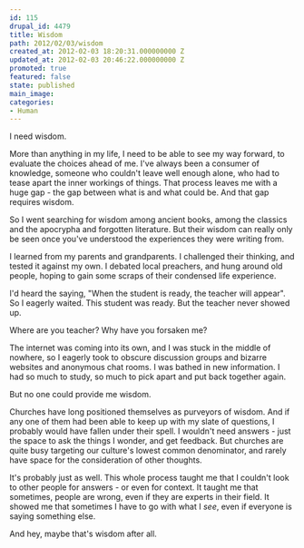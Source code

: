 ```yaml
---
id: 115
drupal_id: 4479
title: Wisdom
path: 2012/02/03/wisdom
created_at: 2012-02-03 18:20:31.000000000 Z
updated_at: 2012-02-03 20:46:22.000000000 Z
promoted: true
featured: false
state: published
main_image: 
categories:
- Human
---
```

I need wisdom.

More than anything in my life, I need to be able to see my way forward, to evaluate the choices ahead of me. I've always been a consumer of knowledge, someone who couldn't leave well enough alone, who had to tease apart the inner workings of things. That process leaves me with a huge gap - the gap between what is and what could be. And that gap requires wisdom.

So I went searching for wisdom among ancient books, among the classics and the apocrypha and forgotten literature. But their wisdom can really only be seen once you've understood the experiences they were writing from.

I learned from my parents and grandparents. I challenged their thinking, and tested it against my own. I debated local preachers, and hung around old people, hoping to gain some scraps of their condensed life experience.

I'd heard the saying, "When the student is ready, the teacher will appear". So I eagerly waited. This student was ready. But the teacher never showed up.

Where are you teacher? Why have you forsaken me?

The internet was coming into its own, and I was stuck in the middle of nowhere, so I eagerly took to obscure discussion groups and bizarre websites and anonymous chat rooms. I was bathed in new information. I had so much to study, so much to pick apart and put back together again.

But no one could provide me wisdom.

Churches have long positioned themselves as purveyors of wisdom. And if any one of them had been able to keep up with my slate of questions, I probably would have fallen under their spell. I wouldn't need answers - just the space to ask the things I wonder, and get feedback. But churches are quite busy targeting our culture's lowest common denominator, and rarely have space for the consideration of other thoughts.

It's probably just as well. This whole process taught me that I couldn't look to other people for answers - or even for context. It taught me that sometimes, people are wrong, even if they are experts in their field. It showed me that sometimes I have to go with what I *see*, even if everyone is saying something else.

And hey, maybe that's wisdom after all.
